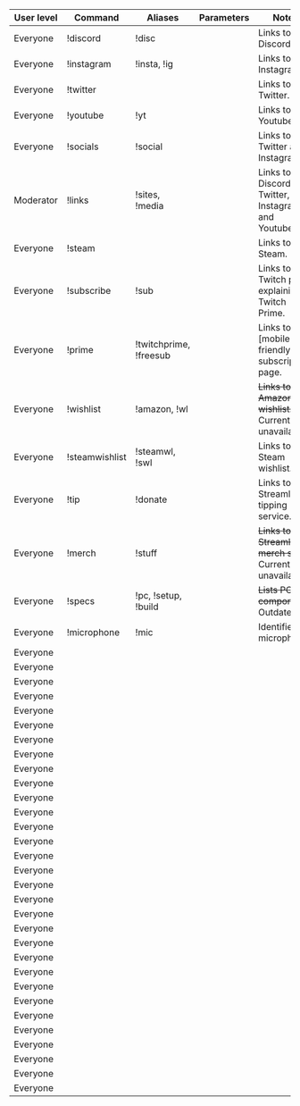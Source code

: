 <link rel="stylesheet" type="text/css" href="css/style.css">

<table class="darkTable">
<thead>
<tr>
<th>User level</th>
<th>Command</th>
<th>Aliases</th>
<th>Parameters</th>
<th>Notes</th>
<th>Example</th>
<tbody>
<tr>
<td>Everyone</td><td>!discord</td><td>!disc</td><td></td><td>Links to Discord.</td><td>!discord</td></tr>
<tr>
<td>Everyone</td><td>!instagram</td><td>!insta, !ig</td><td></td><td>Links to Instagram.</td><td>!ig</td></tr>
<tr>
<td>Everyone</td><td>!twitter</td><td></td><td></td><td>Links to Twitter.</td><td>!twitter</td></tr>
<tr>
<td>Everyone</td><td>!youtube</td><td>!yt</td><td></td><td>Links to Youtube.</td><td>!youtube</td></tr>
<tr>
<td>Everyone</td><td>!socials</td><td>!social</td><td></td><td>Links to Twitter and Instagram.</td><td>!socials</td></tr>
<tr>
<td>Moderator</td><td>!links</td><td>!sites, !media</td><td></td><td>Links to Discord, Twitter, Instagram, and Youtube.</td><td>!socials</td></tr>
<tr>
<td>Everyone</td><td>!steam</td><td></td><td></td><td>Links to Steam.</td><td>!steam</td></tr>
<tr>
<td>Everyone</td><td>!subscribe</td><td>!sub</td><td></td><td>Links to a Twitch page explaining Twitch Prime.</td><td>!sub</td></tr>
<tr>
<td>Everyone</td><td>!prime</td><td>!twitchprime, !freesub</td><td></td><td>Links to a [mobile-friendly] subscription page.</td><td>!prime</td></tr>
<tr>
<td>Everyone</td><td>!wishlist</td><td>!amazon, !wl</td><td></td><td><s>Links to Amazon wishlist.</s> Currently unavailable.</td><td>!wl</td></tr>
<tr>
<td>Everyone</td><td>!steamwishlist</td><td>!steamwl, !swl</td><td></td><td>Links to Steam wishlist.</td><td>!swl</td></tr>
<tr>
<td>Everyone</td><td>!tip</td><td>!donate</td><td></td><td>Links to Streamlabs tipping service.</td><td>!tip</td></tr>
<tr>
<td>Everyone</td><td>!merch</td><td>!stuff</td><td></td><td><s>Links to Streamlabs merch store.</s> Currently unavailable.</td><td>!merch</td></tr>
<td>Everyone</td><td>!specs</td><td>!pc, !setup, !build</td><td></td><td><s>Lists PC components.</s> Outdated.</td><td>!specs</td></tr>
<td>Everyone</td><td>!microphone</td><td>!mic</td><td></td><td>Identifies the microphone.</td><td>!mic</td></tr>
<td>Everyone</td><td></td><td></td><td></td><td></td><td></td></tr>
<td>Everyone</td><td></td><td></td><td></td><td></td><td></td></tr>
<td>Everyone</td><td></td><td></td><td></td><td></td><td></td></tr>
<td>Everyone</td><td></td><td></td><td></td><td></td><td></td></tr>
<td>Everyone</td><td></td><td></td><td></td><td></td><td></td></tr>
<td>Everyone</td><td></td><td></td><td></td><td></td><td></td></tr>
<td>Everyone</td><td></td><td></td><td></td><td></td><td></td></tr>
<td>Everyone</td><td></td><td></td><td></td><td></td><td></td></tr>
<td>Everyone</td><td></td><td></td><td></td><td></td><td></td></tr>
<td>Everyone</td><td></td><td></td><td></td><td></td><td></td></tr>
<td>Everyone</td><td></td><td></td><td></td><td></td><td></td></tr>
<td>Everyone</td><td></td><td></td><td></td><td></td><td></td></tr>
<td>Everyone</td><td></td><td></td><td></td><td></td><td></td></tr>
<td>Everyone</td><td></td><td></td><td></td><td></td><td></td></tr>
<td>Everyone</td><td></td><td></td><td></td><td></td><td></td></tr>
<td>Everyone</td><td></td><td></td><td></td><td></td><td></td></tr>
<td>Everyone</td><td></td><td></td><td></td><td></td><td></td></tr>
<td>Everyone</td><td></td><td></td><td></td><td></td><td></td></tr>
<td>Everyone</td><td></td><td></td><td></td><td></td><td></td></tr>
<td>Everyone</td><td></td><td></td><td></td><td></td><td></td></tr>
<td>Everyone</td><td></td><td></td><td></td><td></td><td></td></tr>
<td>Everyone</td><td></td><td></td><td></td><td></td><td></td></tr>
<td>Everyone</td><td></td><td></td><td></td><td></td><td></td></tr>
<td>Everyone</td><td></td><td></td><td></td><td></td><td></td></tr>
<td>Everyone</td><td></td><td></td><td></td><td></td><td></td></tr>
<td>Everyone</td><td></td><td></td><td></td><td></td><td></td></tr>
<td>Everyone</td><td></td><td></td><td></td><td></td><td></td></tr>
<td>Everyone</td><td></td><td></td><td></td><td></td><td></td></tr>
<td>Everyone</td><td></td><td></td><td></td><td></td><td></td></tr>
<td>Everyone</td><td></td><td></td><td></td><td></td><td></td></tr>
<td>Everyone</td><td></td><td></td><td></td><td></td><td></td></tr>


</tbody>
</tr>


